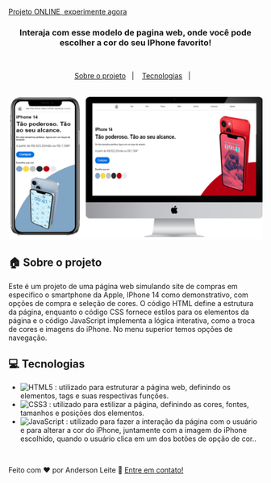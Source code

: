 [Projeto ONLINE, experimente agora](https://modelo-pagina-venda-iphone-anderdev.netlify.app/) <br>


<h3 align="center">
  Interaja com esse modelo de pagina web, onde você pode escolher a cor do seu IPhone favorito!
</h3>

<br>

<p align="center">
  <a href="#house-Sobre-o-projeto">Sobre o projeto</a>&nbsp;&nbsp;&nbsp;|&nbsp;&nbsp;&nbsp;
  <a href="#computer-Tecnologias">Tecnologias</a>&nbsp;&nbsp;&nbsp;|&nbsp;&nbsp;&nbsp;
</p>

<br>

<img alt="Layout" src="https://raw.githubusercontent.com/anderdev-GitHub/Modelo-Pagina-Venda-Iphone----_anderdev/124d247d7560b5afff59dee075db2bad1c3568f6/assets/img-readme-projeto.png">
<br>


## :house: Sobre o projeto

Este é um projeto de uma página web simulando site de compras em especifico o smartphone da Apple, IPhone 14 como demonstrativo, com opções de compra e seleção de cores. O código HTML define a estrutura da página, enquanto o código CSS fornece estilos para os elementos da página e o código JavaScript implementa a lógica interativa, como a troca de cores e imagens do iPhone. No menu superior temos opções de navegação.

## :computer: Tecnologias

- ![HTML5](https://img.shields.io/badge/-HTML5-E34F26?style=flat-square&logo=html5&logoColor=white) : utilizado para estruturar a página web, definindo os elementos, tags e suas respectivas funções.
- ![CSS3](https://img.shields.io/badge/-CSS3-1572B6?style=flat-square&logo=css3) : utilizado para estilizar a página, definindo as cores, fontes, tamanhos e posições dos elementos.
- ![JavaScript](https://img.shields.io/badge/-JavaScript-black?style=flat-square&logo=javascript) : utilizado para fazer a interação da página com o usuário e para alterar a cor do iPhone, juntamente com a imagem do iPhone escolhido, quando o usuário clica em um dos botões de opção de cor..

<br>





Feito com ♥ por Anderson Leite :wave: [Entre em contato!](https://www.linkedin.com/in/andersondiasleite/)
